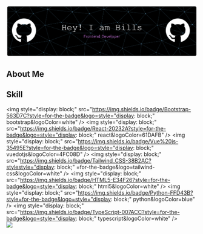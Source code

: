 ![header](/img/github-header-banner.png)




## **About Me**


## **Skill**
<img style="display: block;" src="https://img.shields.io/badge/Bootstrap-563D7C?style=for-the-badge&logo=style="display: block;" bootstrap&logoColor=white" />
<img style="display: block;" src="https://img.shields.io/badge/React-20232A?style=for-the-badge&logo=style="display: block;" react&logoColor=61DAFB" />
<img style="display: block;" src="https://img.shields.io/badge/Vue%20js-35495E?style=for-the-badge&logo=style="display: block;" vuedotjs&logoColor=4FC08D" />
<img style="display: block;" src="https://img.shields.io/badge/Tailwind_CSS-38B2AC?stylestyle="display: block;" =for-the-badge&logo=tailwind-css&logoColor=white" />
<img style="display: block;" src="https://img.shields.io/badge/HTML5-E34F26?style=for-the-badge&logo=style="display: block;" html5&logoColor=white" />
<img style="display: block;" src="https://img.shields.io/badge/Python-FFD43B?style=for-the-badge&logo=style="display: block;" python&logoColor=blue" />
<img style="display: block;" src="https://img.shields.io/badge/TypeScript-007ACC?style=for-the-badge&logo=style="display: block;" typescript&logoColor=white" />
<img style="display: block;" src="https://img.shields.io/badge/JavaScript-323330?style=for-the-badge&logo=javascript&logoColor=F7DF1E" />